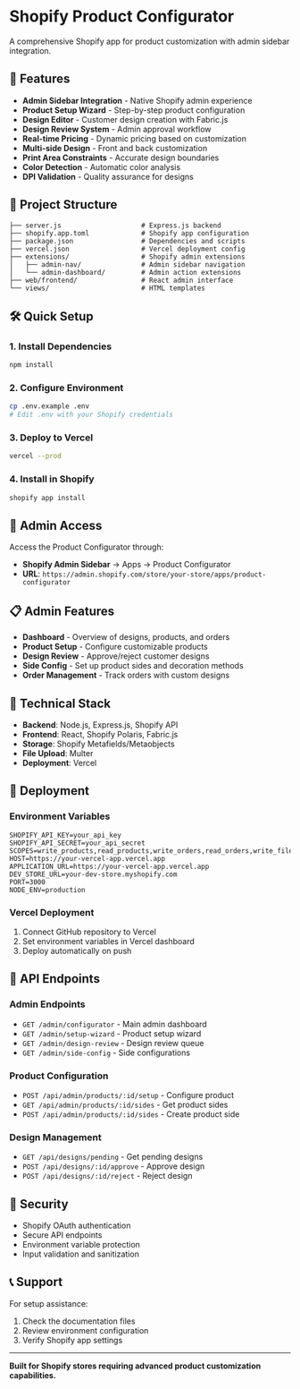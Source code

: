 # Shopify Product Configurator

A comprehensive Shopify app for product customization with admin sidebar integration.

## 🚀 Features

- **Admin Sidebar Integration** - Native Shopify admin experience
- **Product Setup Wizard** - Step-by-step product configuration
- **Design Editor** - Customer design creation with Fabric.js
- **Design Review System** - Admin approval workflow
- **Real-time Pricing** - Dynamic pricing based on customization
- **Multi-side Design** - Front and back customization
- **Print Area Constraints** - Accurate design boundaries
- **Color Detection** - Automatic color analysis
- **DPI Validation** - Quality assurance for designs

## 📁 Project Structure

```
├── server.js                    # Express.js backend
├── shopify.app.toml             # Shopify app configuration
├── package.json                 # Dependencies and scripts
├── vercel.json                  # Vercel deployment config
├── extensions/                  # Shopify admin extensions
│   ├── admin-nav/               # Admin sidebar navigation
│   └── admin-dashboard/         # Admin action extensions
├── web/frontend/                # React admin interface
└── views/                       # HTML templates
```

## 🛠️ Quick Setup

### 1. Install Dependencies
```bash
npm install
```

### 2. Configure Environment
```bash
cp .env.example .env
# Edit .env with your Shopify credentials
```

### 3. Deploy to Vercel
```bash
vercel --prod
```

### 4. Install in Shopify
```bash
shopify app install
```

## 🎯 Admin Access

Access the Product Configurator through:
- **Shopify Admin Sidebar** → Apps → Product Configurator
- **URL**: `https://admin.shopify.com/store/your-store/apps/product-configurator`

## 📋 Admin Features

- **Dashboard** - Overview of designs, products, and orders
- **Product Setup** - Configure customizable products
- **Design Review** - Approve/reject customer designs
- **Side Config** - Set up product sides and decoration methods
- **Order Management** - Track orders with custom designs

## 🔧 Technical Stack

- **Backend**: Node.js, Express.js, Shopify API
- **Frontend**: React, Shopify Polaris, Fabric.js
- **Storage**: Shopify Metafields/Metaobjects
- **File Upload**: Multer
- **Deployment**: Vercel

## 🚀 Deployment

### Environment Variables
```env
SHOPIFY_API_KEY=your_api_key
SHOPIFY_API_SECRET=your_api_secret
SCOPES=write_products,read_products,write_orders,read_orders,write_files,read_files
HOST=https://your-vercel-app.vercel.app
APPLICATION_URL=https://your-vercel-app.vercel.app
DEV_STORE_URL=your-dev-store.myshopify.com
PORT=3000
NODE_ENV=production
```

### Vercel Deployment
1. Connect GitHub repository to Vercel
2. Set environment variables in Vercel dashboard
3. Deploy automatically on push

## 📖 API Endpoints

### Admin Endpoints
- `GET /admin/configurator` - Main admin dashboard
- `GET /admin/setup-wizard` - Product setup wizard
- `GET /admin/design-review` - Design review queue
- `GET /admin/side-config` - Side configurations

### Product Configuration
- `POST /api/admin/products/:id/setup` - Configure product
- `GET /api/admin/products/:id/sides` - Get product sides
- `POST /api/admin/products/:id/sides` - Create product side

### Design Management
- `GET /api/designs/pending` - Get pending designs
- `POST /api/designs/:id/approve` - Approve design
- `POST /api/designs/:id/reject` - Reject design

## 🔐 Security

- Shopify OAuth authentication
- Secure API endpoints
- Environment variable protection
- Input validation and sanitization

## 📞 Support

For setup assistance:
1. Check the documentation files
2. Review environment configuration
3. Verify Shopify app settings

---

**Built for Shopify stores requiring advanced product customization capabilities.**